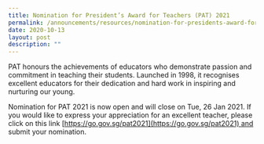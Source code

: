 ```yaml
---
title: Nomination for President’s Award for Teachers (PAT) 2021
permalink: /announcements/resources/nomination-for-presidents-award-for-teachers-pat-2021/
date: 2020-10-13
layout: post
description: ""
---
```

PAT honours the achievements of educators who demonstrate passion and commitment in teaching their students. Launched in 1998, it recognises excellent educators for their dedication and hard work in inspiring and nurturing our young.

Nomination for PAT 2021 is now open and will close on Tue, 26 Jan 2021. If you would like to express your appreciation for an excellent teacher, please click on this link [https://go.gov.sg/pat2021](https://go.gov.sg/pat2021) and submit your nomination.